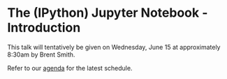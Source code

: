 # The (IPython) Jupyter Notebook - Introduction

This talk will tentatively be given on Wednesday, June 15 at approximately 8:30am by Brent Smith.

Refer to our [agenda](http://github.com/JulesKouatchou/PBC2016/wiki/PBC2016-Agenda) for the latest schedule.
